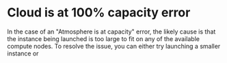 # <a name="cloud-at-capacity">Cloud is at 100% capacity error</a>
In the case of an "Atmosphere is at capacity" error, the likely cause is that the instance being launched is too large to fit on any of the available compute nodes.
To resolve the issue, you can either try launching a smaller instance or 
